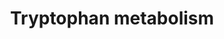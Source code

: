 ---
annotations:
- id: PW:0000054
  parent: classic metabolic pathway
  type: Pathway Ontology
  value: tryptophan metabolic pathway
- id: PW:0001280
  parent: classic metabolic pathway
  type: Pathway Ontology
  value: tryptophan biosynthetic pathway
- id: PW:0001281
  parent: classic metabolic pathway
  type: Pathway Ontology
  value: tryptophan degradation pathway
- id: PW:0001282
  parent: classic metabolic pathway
  type: Pathway Ontology
  value: kynurenine metabolic pathway
- id: CL:0000458
  parent: native cell
  type: Cell Type Ontology
  value: serotonin secreting cell
- id: PW:0000370
  parent: regulatory pathway
  type: Pathway Ontology
  value: aryl hydrocarbon receptor signaling pathway
- id: PW:0000002
  parent: classic metabolic pathway
  type: Pathway Ontology
  value: classic metabolic pathway
- id: PW:0000003
  parent: signaling pathway
  type: Pathway Ontology
  value: signaling pathway
- id: PW:0000004
  parent: regulatory pathway
  type: Pathway Ontology
  value: regulatory pathway
- id: CL:0000504
  parent: native cell
  type: Cell Type Ontology
  value: enterochromaffin-like cell
- id: CL:0000577
  parent: native cell
  type: Cell Type Ontology
  value: type EC enteroendocrine cell
- id: PW:0001238
  parent: classic metabolic pathway
  type: Pathway Ontology
  value: indoleamine and related compounds biosynthetic pathway
- id: PW:0000444
  parent: classic metabolic pathway
  type: Pathway Ontology
  value: indoleamine and related compounds metabolic pathway
authors:
- L.M.Ferrante
- MaintBot
- AlexanderPico
- Khanspers
- AdrienDefay
- Egonw
- DeSl
- Fehrhart
- Finterly
citedin:
- link: PMC7329820
description: 'This pathway describes the metabolism of tryptophan, an essential amino
  acid. Originally adapted from:  [https://www.genome.jp/kegg-bin/show_pathway?hsa00380
  KEGG], and expanded with information from [https://doi.org/10.1016/j.chom.2018.05.003
  Agus 2018], [https://doi.org/10.1177%2F1178646919852996 Dehhaghi 2019], and [https://doi.org/10.1093/advances/nmz127
  Gao 2020].  "The tryptophan (Trp) metabolism follows three major pathways in the
  gastrointestinal tract: 1. direct transformation of Trp, including ligands of the
  aryl hydrocarbon receptor (AhR), by the gut microbiota; 2. through the kynurenine
  pathway in both immune and epithelial cells via indoleamine 2,3-dioxygenase (IDO)
  1; 3. the serotonin (5-hydroxytryptamine [5-HT]) production pathway in enterochromaffin
  cells via Trp hydroxylase 1 (TpH1)."  [https://doi.org/10.1016/j.chom.2018.05.003
  Agus 2018].   Proteins on this pathway have targeted assays available via the [https://assays.cancer.gov/available_assays?wp_id=WP465
  CPTAC Assay Portal].'
last-edited: 2021-06-23
ndex: 332e6850-8b61-11eb-9e72-0ac135e8bacf
organisms:
- Homo sapiens
redirect_from:
- /index.php/Pathway:WP465
- /instance/WP465
- /instance/WP465_rr122957
revision: r122957
schema-jsonld:
- '@context': https://schema.org/
  '@id': https://wikipathways.github.io/pathways/WP465.html
  '@type': Dataset
  creator:
    '@type': Organization
    name: WikiPathways
  description: 'This pathway describes the metabolism of tryptophan, an essential
    amino acid. Originally adapted from:  [https://www.genome.jp/kegg-bin/show_pathway?hsa00380
    KEGG], and expanded with information from [https://doi.org/10.1016/j.chom.2018.05.003
    Agus 2018], [https://doi.org/10.1177%2F1178646919852996 Dehhaghi 2019], and [https://doi.org/10.1093/advances/nmz127
    Gao 2020].  "The tryptophan (Trp) metabolism follows three major pathways in the
    gastrointestinal tract: 1. direct transformation of Trp, including ligands of
    the aryl hydrocarbon receptor (AhR), by the gut microbiota; 2. through the kynurenine
    pathway in both immune and epithelial cells via indoleamine 2,3-dioxygenase (IDO)
    1; 3. the serotonin (5-hydroxytryptamine [5-HT]) production pathway in enterochromaffin
    cells via Trp hydroxylase 1 (TpH1)."  [https://doi.org/10.1016/j.chom.2018.05.003
    Agus 2018].   Proteins on this pathway have targeted assays available via the
    [https://assays.cancer.gov/available_assays?wp_id=WP465 CPTAC Assay Portal].'
  keywords:
  - (S)-3-Hydroxybutyryl-CoA
  - 1.5.1.-
  - 2-Amino-3-carboxymuconate
  - 2-Aminomuconate
  - 2-Oxoadipate
  - 3-Hydroxy-L-kynurenine
  - 3-Hydroxyanthranilate
  - 3-Hydroxykynurenamine
  - 4,6-Dihydroxyquinoline
  - 4,8-Dihydroxyquinoline
  - 4-(2-Amino-3-hydroxyphenyl)-2,4-dioxobutanoate
  - 4-aminobenzoic acid
  - 4.1.1.-
  - 5-Hydroxy-L-tryptophan
  - 5-Hydroxy-N-formylkynurenine
  - 5-Hydroxyindoleacetaldehyde
  - 5-Hydroxyindoleacetate
  - 5-Hydroxykynurenine
  - 5-Methoxyindoleacetate
  - 5-hydroxykynurenamine
  - 6-Hydroxymelatonin
  - AADAT
  - AANAT
  - ACAT1
  - ACMSD
  - AFMID
  - AHR
  - ALDH2
  - ALDH8A1
  - AOC1
  - AOX1
  - ASMT
  - Acetoacetyl-CoA
  - Acetyl-CoA
  - Anthranilate
  - ArAT
  - Butyrate
  - CAT
  - CYP1A1
  - Cinnavalininate
  - Crotonoyl-CoA
  - DDC
  - DLD
  - ECHS1
  - Formyl-5-hydroxykynurenamine
  - Formyl-N-acetyl-5-methoxykynurenamine
  - Formylkynurenine
  - GCDH
  - Glutaryl-CoA
  - HAAO
  - HADH
  - HDAC
  - IA
  - IDO1
  - IDO2
  - IL4I1
  - ILA
  - INDO2
  - INMT
  - IPA
  - Indican
  - Indole
  - Indole acetic glutamine
  - Indole-3-acetaldehyde
  - Indole-3-acetamide
  - Indole-3-acetate
  - Indole-3-aldehyde
  - Indolepyruvate
  - Indolyl acryloyl glycine
  - KMO
  - KYAT1
  - KYAT2
  - KYAT3
  - KYAT4
  - KYNU
  - Kynurenic Acid
  - L-Kynurenine
  - L-Tryptophan
  - MAOA
  - Melatonin
  - N-Acetylserotonin
  - N-Methylserotonin
  - N-Methyltryptamine
  - N-formylanthranilate
  - Quinaldic Acid
  - Quinolinate
  - SCFAs
  - STAT1
  - Serotonin
  - TDO2
  - TMO
  - TNA
  - TPH2
  - TpH1
  - Tryptamine
  - Tryptophol
  - Tyramine
  - Xanthurenic acid
  - acdA
  - alpha-tocopherol
  - cholate
  - fldB
  - fldC
  - fldH
  - indole-sulfonic acid
  - picolinate
  - porB
  - skatole
  license: CC0
  name: Tryptophan metabolism
seo: CreativeWork
title: Tryptophan metabolism
wpid: WP465
---